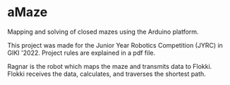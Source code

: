 # aMaze
Mapping and solving of closed mazes using the Arduino platform.

This project was made for the Junior Year Robotics Competition (JYRC) in GIKI '2022. 
Project rules are explained in a pdf file.

Ragnar is the robot which maps the maze and transmits data to Flokki.
Flokki receives the data, calculates, and traverses the shortest path.
